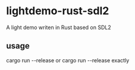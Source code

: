 # lightdemo-rust-sdl2
A light demo writen in Rust based on SDL2

## usage
cargo run --release 
or 
cargo run --release exactly
